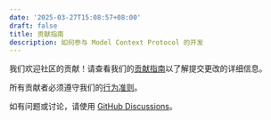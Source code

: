 ```yaml
---
date: '2025-03-27T15:08:57+08:00'
draft: false
title: 贡献指南
description: 如何参与 Model Context Protocol 的开发
---
```


我们欢迎社区的贡献！请查看我们的[贡献指南](https://github.com/modelcontextprotocol/.github/blob/main/CONTRIBUTING.md)以了解提交更改的详细信息。

所有贡献者必须遵守我们的[行为准则](https://github.com/modelcontextprotocol/.github/blob/main/CODE_OF_CONDUCT.md)。

如有问题或讨论，请使用 [GitHub Discussions](https://github.com/orgs/modelcontextprotocol/discussions)。
